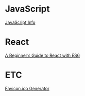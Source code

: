 # JavaScript

[JavaScript Info ](https://javascript.info/#)

# React

[A Beginner’s Guide to React with ES6](https://medium.com/the-andela-way/a-beginners-guide-to-react-with-es6-a2ed0b5c977e)

# ETC

[Favicon.ico Generator](https://www.favicon-generator.org/)
